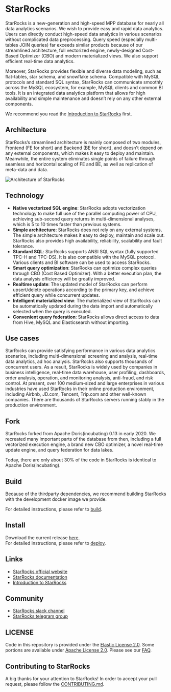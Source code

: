 # StarRocks

StarRocks is a new-generation and high-speed MPP database for nearly all data analytics scenarios. We wish to provide easy and rapid data analytics. Users can directly conduct high-speed data analytics in various scenarios without complicated data preprocessing. Query speed (especially multi-tables JOIN queries) far exceeds similar products because of our streamlined architecture, full vectorized engine, newly-designed Cost-Based Optimizer (CBO) and modern materialized views. We also support efficient real-time data analytics. 

Moreover, StarRocks provides flexible and diverse data modeling, such as flat-tables, star schema, and snowflake schema. Compatible with MySQL protocols and standard SQL syntax, StarRocks can communicate smoothly across the MySQL ecosystem, for example, MySQL clients and common BI tools. It is an integrated data analytics platform that allows for high availability and simple maintenance and doesn’t rely on any other external components.

We recommend you read the [Introduction to StarRocks](https://starrocks.medium.com/introduction-to-starrocks-7bda3474e0e7?source=friends_link&sk=1288c0abc7cde1ac3a38f8e4d865b178) first. 

## Architecture
StarRocks’s streamlined architecture is mainly composed of two modules, Frontend (FE for short) and Backend (BE for short), and doesn’t depend on any external components, which makes it easy to deploy and maintain. Meanwhile, the entire system eliminates single points of failure through seamless and horizontal scaling of FE and BE, as well as replication of meta-data and data.

![Architecture of StarRocks](https://miro.medium.com/max/1400/1*Fjk8u6a39fvegV_q2_ZRyw.png)

## Technology

* **Native vectorized SQL engine**: StarRocks adopts vectorization technology to make full use of the parallel computing power of CPU, achieving sub-second query returns in multi-dimensional analyses, which is 5 to 10 times faster than previous systems.
* **Simple architecture**: StarRocks does not rely on any external systems. The simple architecture makes it easy to deploy, maintain and scale out. StarRocks also provides high availability, reliability, scalability and fault tolerance.
* **Standard SQL**: StarRocks supports ANSI SQL syntax (fully supported TPC-H and TPC-DS). It is also compatible with the MySQL protocol. Various clients and BI software can be used to access StarRocks.
* **Smart query optimization**: StarRocks can optimize complex queries through CBO (Cost Based Optimizer). With a better execution plan, the data analysis efficiency will be greatly improved.
* **Realtime update**: The updated model of StarRocks can perform upsert/delete operations according to the primary key, and achieve efficient query while concurrent updates.
* **Intelligent materialized view**: The materialized view of StarRocks can be automatically updated during the data import and automatically selected when the query is executed.
* **Convenient query federation**: StarRocks allows direct access to data from Hive, MySQL and Elasticsearch without importing.

## Use cases

StarRocks can provide satisfying performance in various data analytics scenarios, including multi-dimensional screening and analysis, real-time data analytics, ad hoc analysis. StarRocks also supports thousands of concurrent users. As a result, StarRocks is widely used by companies in business intelligence, real-time data warehouse, user profiling, dashboards, order analysis, operation, and monitoring analysis, anti-fraud, and risk control. At present, over 100 medium-sized and large enterprises in various industries have used StarRocks in their online production environment, including Airbnb, JD.com, Tencent, Trip.com and other well-known companies. There are thousands of StarRocks servers running stably in the production environment.

## Fork

StarRocks forked from Apache Doris(incubating) 0.13 in early 2020. We recreated many important parts of the database from then, including a full vectorized execution engine, a brand new CBO optimizer, a novel real-time update engine, and query federation for data lakes.

Today, there are only about 30% of the code in StarRocks is identical to Apache Doris(incubating).

## Build

Because of the thirdparty dependencies, we recommend building StarRocks with the development docker image we provide.

For detailed instructions, please refer to [build](https://github.com/StarRocks/docs/blob/main/administration/Build_in_docker.md).

## Install

Download the current release [here](https://www.starrocks.io/download/community).  
For detailed instructions, please refer to [deploy](https://github.com/StarRocks/docs/blob/master/quick_start/Deploy.md).

## Links

* [StarRocks official website](https://www.starrocks.com)
* [StarRocks documentation](https://docs.starrocks.com)
* [Introduction to StarRocks](https://starrocks.medium.com/introduction-to-starrocks-7bda3474e0e7?source=friends_link&sk=1288c0abc7cde1ac3a38f8e4d865b178)

## Community
* [StarRocks slack channel](https://join.slack.com/t/starrocks/shared_invite/zt-z5zxqr0k-U5lrTVlgypRIV8RbnCIAzg)
* [StarRocks telegram group](https://t.me/joinchat/73R83y0JOnJkMTll)

## LICENSE

Code in this repository is provided under the [Elastic License 2.0](https://www.elastic.co/cn/licensing/elastic-license). Some portions are available under [Apache License 2.0](https://www.apache.org/licenses/LICENSE-2.0). Please see our [FAQ](https://www.starrocks.com/en-US/product/license-FAQ).

## Contributing to StarRocks

A big thanks for your attention to StarRocks! 
In order to accept your pull request, please follow the [CONTRIBUTING.md](CONTRIBUTING.md).
